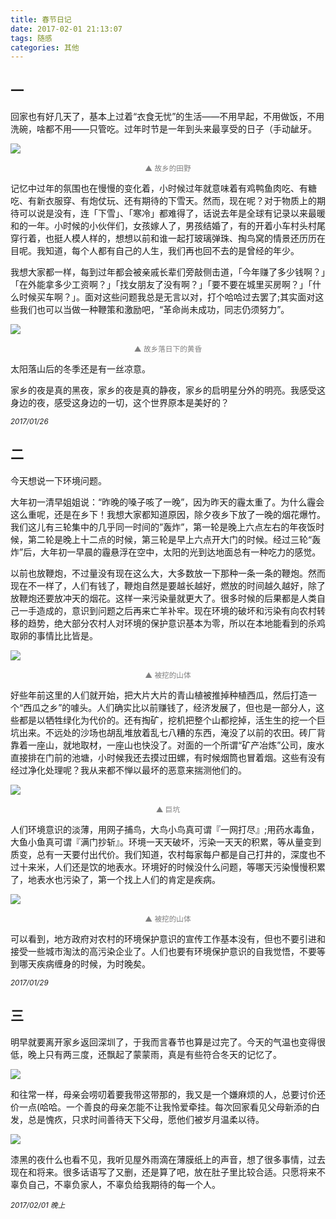 ```yaml
---
title: 春节日记
date: 2017-02-01 21:13:07
tags: 随感
categories: 其他
---
```



## 一
回家也有好几天了，基本上过着“衣食无忧”的生活——不用早起，不用做饭，不用洗碗，啥都不用——只管吃。过年时节是一年到头来最享受的日子（手动龇牙。

![](http://image.huvjie.com/190209-05_img01.jpg)
<font  color="gray"><center><small>▲ 故乡的田野</small></center></font>

记忆中过年的氛围也在慢慢的变化着，小时候过年就意味着有鸡鸭鱼肉吃、有糖吃、有新衣服穿、有炮仗玩、还有期待的下雪天。然而，现在呢？对于物质上的期待可以说是没有，连「下雪」、「寒冷」都难得了，话说去年是全球有记录以来最暖和的一年。小时候的小伙伴们，女孩嫁人了，男孩结婚了，有的开着小车村头村尾穿行着，也挺人模人样的，想想以前和谁一起打玻璃弹珠、掏鸟窝的情景还历历在目呢。我知道，每个人都有自己的人生，我们再也回不去的是曾经的年少。

我想大家都一样，每到过年都会被亲戚长辈们旁敲侧击道，「今年赚了多少钱啊？」「在外能拿多少工资啊？」「找女朋友了没有啊？」「要不要在城里买房啊？」「什么时候买车啊？」。面对这些问题我总是无言以对，打个哈哈过去罢了;其实面对这些我们也可以当做一种鞭策和激励吧，“革命尚未成功，同志仍须努力”。

![](http://image.huvjie.com/190209-05_img02.jpg)
<font  color="gray"><center><small>▲ 故乡落日下的黄昏</small></center></font>

太阳落山后的冬季还是有一丝凉意。

家乡的夜是真的黑夜，家乡的夜是真的静夜，家乡的启明星分外的明亮。我感受这身边的夜，感受这身边的一切，这个世界原本是美好的？

*<small>2017/01/26</small>*

## 二
今天想说一下环境问题。

大年初一清早姐姐说：“昨晚的嗓子咳了一晚”，因为昨天的霾太重了。为什么霾会这么重呢，还是在乡下！我想大家都知道原因，除夕夜乡下放了一晚的烟花爆竹。我们这儿有三轮集中的几乎同一时间的”轰炸”，第一轮是晚上六点左右的年夜饭时候，第二轮是晚上十二点的时候，第三轮是早上六点开大门的时候。经过三轮“轰炸”后，大年初一早晨的霾悬浮在空中，太阳的光到达地面总有一种吃力的感觉。

以前也放鞭炮，不过量没有现在这么大，大多数放一下那种一条一条的鞭炮。然而现在不一样了，人们有钱了，鞭炮自然是要越长越好，燃放的时间越久越好，除了放鞭炮还要放冲天的烟花。这样一来污染量就更大了。很多时候的后果都是人类自己一手造成的，意识到问题之后再来亡羊补牢。现在环境的破坏和污染有向农村转移的趋势，绝大部分农村人对环境的保护意识基本为零，所以在本地能看到的杀鸡取卵的事情比比皆是。

![](http://image.huvjie.com/190209-05_img03.jpg)
<font  color="gray"><center><small>▲ 被挖的山体</small></center></font>

好些年前这里的人们就开始，把大片大片的青山植被推掉种植西瓜，然后打造一个“西瓜之乡”的噱头。人们确实比以前赚钱了，经济发展了，但也是一部分人，这些都是以牺牲绿化为代价的。还有掏矿，挖机把整个山都挖掉，活生生的挖一个巨坑出来。不远处的沙场也胡乱堆放着乱七八糟的东西，淹没了以前的农田。砖厂背靠着一座山，就地取材，一座山也快没了。对面的一个所谓“矿产冶炼”公司，废水直接排在门前的池塘，小时候我还去摸过田螺，有时候烟筒也冒着烟。这些有没有经过净化处理呢？我从来都不惮以最坏的恶意来揣测他们的。



![](http://image.huvjie.com/190209-05_img04.jpg)
<font  color="gray"><center><small>▲ 巨坑</small></center></font>

人们环境意识的淡薄，用网子捕鸟，大鸟小鸟真可谓『一网打尽』;用药水毒鱼，大鱼小鱼真可谓『满门抄斩』。环境一天天破坏，污染一天天的积累，等从量变到质变，总有一天要付出代价。我们知道，农村每家每户都是自己打井的，深度也不过十来米，人们还是饮的地表水。环境好的时候没什么问题，等哪天污染慢慢积累了，地表水也污染了，第一个找上人们的肯定是疾病。


![](http://image.huvjie.com/190209-05_img05.jpg)
<font  color="gray"><center><small>▲ 被挖的山体</small></center></font>

可以看到，地方政府对农村的环境保护意识的宣传工作基本没有，但也不要引进和接受一些城市淘汰的高污染企业了。人们也要有环境保护意识的自我觉悟，不要等到哪天疾病缠身的时候，为时晚矣。

<small>*2017/01/29*</small>

## 三

明早就要离开家乡返回深圳了，于我而言春节也算是过完了。今天的气温也变得很低，晚上只有两三度，还飘起了蒙蒙雨，真是有些符合冬天的记忆了。

![](http://image.huvjie.com/190209-06_img06.jpg)



和往常一样，母亲会唠叨着要我带这带那的，我又是一个嫌麻烦的人，总要讨价还价一点(哈哈。一个善良的母亲怎能不让我怜爱牵挂。每次回家看见父母新添的白发，总是愧疚，只求时间善待天下父母，愿他们被岁月温柔以待。



![](http://image.huvjie.com/190209-06_img07.jpg)

漆黑的夜什么也看不见，我听见屋外雨滴在薄膜纸上的声音，想了很多事情，过去现在和将来。很多话语写了又删，还是算了吧，放在肚子里比较合适。只愿将来不辜负自己，不辜负家人，不辜负给我期待的每一个人。

<small>*2017/02/01 晚上*</small>
